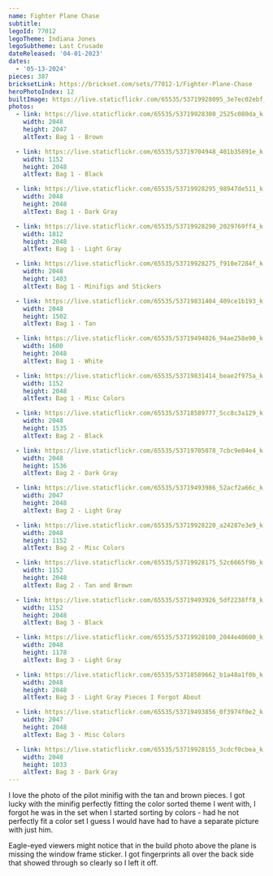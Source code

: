 ```yaml
---
name: Fighter Plane Chase
subtitle: 
legoId: 77012
legoTheme: Indiana Jones
legoSubtheme: Last Crusade
dateReleased: '04-01-2023'
dates:
  - '05-13-2024'
pieces: 387
bricksetLink: https://brickset.com/sets/77012-1/Fighter-Plane-Chase
heroPhotoIndex: 12
builtImage: https://live.staticflickr.com/65535/53719928095_3e7ec02ebf_k.jpg
photos:
  - link: https://live.staticflickr.com/65535/53719928300_2525c080da_k.jpg
    width: 2048
    height: 2047
    altText: Bag 1 - Brown

  - link: https://live.staticflickr.com/65535/53719704948_401b35891e_k.jpg
    width: 1152
    height: 2048
    altText: Bag 1 - Black

  - link: https://live.staticflickr.com/65535/53719928295_98947de511_k.jpg
    width: 2048
    height: 2048
    altText: Bag 1 - Dark Gray

  - link: https://live.staticflickr.com/65535/53719928290_2029769ff4_k.jpg
    width: 1812
    height: 2048
    altText: Bag 1 - Light Gray

  - link: https://live.staticflickr.com/65535/53719928275_f910e7284f_k.jpg
    width: 2048
    height: 1403
    altText: Bag 1 - Minifigs and Stickers

  - link: https://live.staticflickr.com/65535/53719831404_409ce1b193_k.jpg
    width: 2048
    height: 1502
    altText: Bag 1 - Tan

  - link: https://live.staticflickr.com/65535/53719494026_94ae258e90_k.jpg
    width: 1600
    height: 2048
    altText: Bag 1 - White

  - link: https://live.staticflickr.com/65535/53719831414_beae2f975a_k.jpg
    width: 1152
    height: 2048
    altText: Bag 1 - Misc Colors

  - link: https://live.staticflickr.com/65535/53718589777_5cc8c3a129_k.jpg
    width: 2048
    height: 1535
    altText: Bag 2 - Black

  - link: https://live.staticflickr.com/65535/53719705078_7cbc9e04e4_k.jpg
    width: 2048
    height: 1536
    altText: Bag 2 - Dark Gray

  - link: https://live.staticflickr.com/65535/53719493986_52acf2a66c_k.jpg
    width: 2047
    height: 2048
    altText: Bag 2 - Light Gray

  - link: https://live.staticflickr.com/65535/53719928220_a24287e3e9_k.jpg
    width: 2048
    height: 1152
    altText: Bag 2 - Misc Colors

  - link: https://live.staticflickr.com/65535/53719928175_52c6665f9b_k.jpg
    width: 1152
    height: 2048
    altText: Bag 2 - Tan and Brown

  - link: https://live.staticflickr.com/65535/53719493926_5df2238ff8_k.jpg
    width: 1152
    height: 2048
    altText: Bag 3 - Black

  - link: https://live.staticflickr.com/65535/53719928100_2044e40600_k.jpg
    width: 2048
    height: 1178
    altText: Bag 3 - Light Gray

  - link: https://live.staticflickr.com/65535/53718589662_b1a48a1f0b_k.jpg
    width: 2048
    height: 2048
    altText: Bag 3 - Light Gray Pieces I Forgot About

  - link: https://live.staticflickr.com/65535/53719493856_0f3974f0e2_k.jpg
    width: 2047
    height: 2048
    altText: Bag 3 - Misc Colors

  - link: https://live.staticflickr.com/65535/53719928155_3cdcf0cbea_k.jpg
    width: 2048
    height: 1033
    altText: Bag 3 - Dark Gray
---
```


I love the photo of the pilot minifig with the tan and brown pieces.
I got lucky with the minifig perfectly fitting the color sorted theme I went with,
I forgot he was in the set when I started sorting by colors -
had he not perfectly fit a color set I guess I would have had to have a separate picture with just him.

Eagle-eyed viewers might notice that in the build photo above the plane is missing the window frame sticker.
I got fingerprints all over the back side that showed through so clearly so I left it off.
